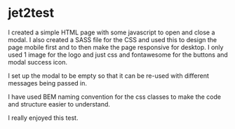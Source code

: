 # jet2test

I created a simple HTML page with some javascript to open and close a modal. I also created a SASS file for the CSS and used this to design the page mobile first and to then make the page responsive for desktop. I only used 1 image for the logo and just css and fontawesome for the buttons and modal success icon.

I set up the modal to be empty so that it can be re-used with different messages being passed in.

I have used BEM naming convention for the css classes to make the code and structure easier to understand.

I really enjoyed this test. 

